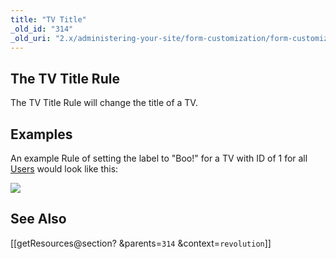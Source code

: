 ```yaml
---
title: "TV Title"
_old_id: "314"
_old_uri: "2.x/administering-your-site/form-customization/form-customization-rules/tv-title"
---
```


<a name="TVTitle-TheTVTitleRule"></a>The TV Title Rule
------------------------------------------------------

The TV Title Rule will change the title of a TV.

<a name="TVTitle-Examples"></a>Examples
---------------------------------------

An example Rule of setting the label to "Boo!" for a TV with ID of 1 for all [Users](display/revolution20/Users "Users") would look like this:

<span class="image-wrap" style="">![](download/attachments/18678097/rule-tvLabel.png?version=1&modificationDate=1252015831000)</span>

<a name="TVTitle-SeeAlso"></a>See Also
--------------------------------------

 \[\[getResources@section? &parents=`314` &context=`revolution`\]\]